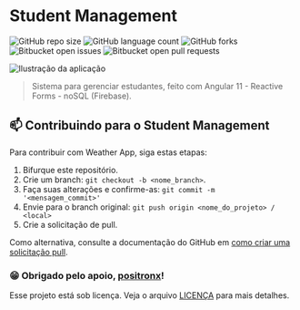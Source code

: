 # Student Management

![GitHub repo size](https://img.shields.io/github/repo-size/phedrakeson/student-management?style=for-the-badge)
![GitHub language count](https://img.shields.io/github/languages/count/phedrakeson/student-management?style=for-the-badge)
![GitHub forks](https://img.shields.io/github/forks/phedrakeson/student-management?style=for-the-badge)
![Bitbucket open issues](https://img.shields.io/bitbucket/issues/phedrakeson/student-management?style=for-the-badge)
![Bitbucket open pull requests](https://img.shields.io/bitbucket/pr-raw/phedrakeson/student-management?style=for-the-badge)

![Ilustração da aplicação](https://i.gyazo.com/f1cd7cc8d1dafa0a859a056756bdd164.gif)

> Sistema para gerenciar estudantes, feito com Angular 11 - Reactive Forms - noSQL (Firebase).


## 📫 Contribuindo para o Student Management
Para contribuir com Weather App, siga estas etapas:

1. Bifurque este repositório.
2. Crie um branch: `git checkout -b <nome_branch>`.
3. Faça suas alterações e confirme-as: `git commit -m '<mensagem_commit>'`
4. Envie para o branch original: `git push origin <nome_do_projeto> / <local>`
5. Crie a solicitação de pull.

Como alternativa, consulte a documentação do GitHub em [como criar uma solicitação pull](https://help.github.com/en/github/collaborating-with-issues-and-pull-requests/creating-a-pull-request).

### 😁 Obrigado pelo apoio, [positronx](https://www.positronx.io/angular-7-firebase-5-crud-operations-with-reactive-forms/)!


Esse projeto está sob licença. Veja o arquivo [LICENÇA](LICENSE.md) para mais detalhes.
